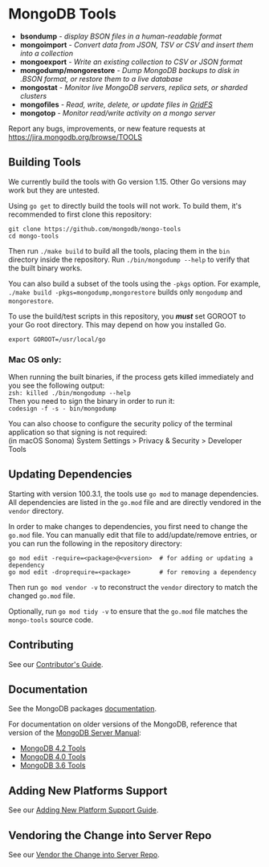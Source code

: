# MongoDB Tools

- **bsondump** - _display BSON files in a human-readable format_
- **mongoimport** - _Convert data from JSON, TSV or CSV and insert them into a collection_
- **mongoexport** - _Write an existing collection to CSV or JSON format_
- **mongodump/mongorestore** - _Dump MongoDB backups to disk in .BSON format, or restore them to a
  live database_
- **mongostat** - _Monitor live MongoDB servers, replica sets, or sharded clusters_
- **mongofiles** - _Read, write, delete, or update files in
  [GridFS](http://docs.mongodb.org/manual/core/gridfs/)_
- **mongotop** - _Monitor read/write activity on a mongo server_

Report any bugs, improvements, or new feature requests at https://jira.mongodb.org/browse/TOOLS

## Building Tools

We currently build the tools with Go version 1.15. Other Go versions may work but they are untested.

Using `go get` to directly build the tools will not work. To build them, it's recommended to first
clone this repository:

```
git clone https://github.com/mongodb/mongo-tools
cd mongo-tools
```

Then run `./make build` to build all the tools, placing them in the `bin` directory inside the
repository. Run `./bin/mongodump --help` to verify that the built binary works.

You can also build a subset of the tools using the `-pkgs` option. For example,
`./make build -pkgs=mongodump,mongorestore` builds only `mongodump` and `mongorestore`.

To use the build/test scripts in this repository, you **_must_** set GOROOT to your Go root
directory. This may depend on how you installed Go.

```
export GOROOT=/usr/local/go
```

### Mac OS only:

When running the built binaries, if the process gets killed immediately and you see the following
output:  
`zsh: killed ./bin/mongodump --help`  
Then you need to sign the binary in order to run it:  
`codesign -f -s - bin/mongodump`

You can also choose to configure the security policy of the terminal application so that signing is
not required:  
(in macOS Sonoma) System Settings > Privacy & Security > Developer Tools

## Updating Dependencies

Starting with version 100.3.1, the tools use `go mod` to manage dependencies. All dependencies are
listed in the `go.mod` file and are directly vendored in the `vendor` directory.

In order to make changes to dependencies, you first need to change the `go.mod` file. You can
manually edit that file to add/update/remove entries, or you can run the following in the repository
directory:

```
go mod edit -require=<package>@<version>  # for adding or updating a dependency
go mod edit -droprequire=<package>        # for removing a dependency
```

Then run `go mod vendor -v` to reconstruct the `vendor` directory to match the changed `go.mod`
file.

Optionally, run `go mod tidy -v` to ensure that the `go.mod` file matches the `mongo-tools` source
code.

## Contributing

See our [Contributor's Guide](CONTRIBUTING.md).

## Documentation

See the MongoDB packages [documentation](https://docs.mongodb.org/database-tools/).

For documentation on older versions of the MongoDB, reference that version of the
[MongoDB Server Manual](docs.mongodb.com/manual):

- [MongoDB 4.2 Tools](https://docs.mongodb.org/v4.2/reference/program)
- [MongoDB 4.0 Tools](https://docs.mongodb.org/v4.0/reference/program)
- [MongoDB 3.6 Tools](https://docs.mongodb.org/v3.6/reference/program)

## Adding New Platforms Support

See our [Adding New Platform Support Guide](PLATFORMSUPPORT.md).

## Vendoring the Change into Server Repo

See our [Vendor the Change into Server Repo](SERVERVENDORING.md).
